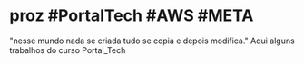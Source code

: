 # proz #PortalTech #AWS #META
"nesse mundo nada se criada tudo se copia e depois modifica."
Aqui alguns trabalhos do curso Portal_Tech
